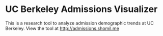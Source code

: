 # UC Berkeley Admissions Visualizer
This is a research tool to analyze admission demographic trends at UC Berkeley. View the tool at http://admissions.shomil.me
